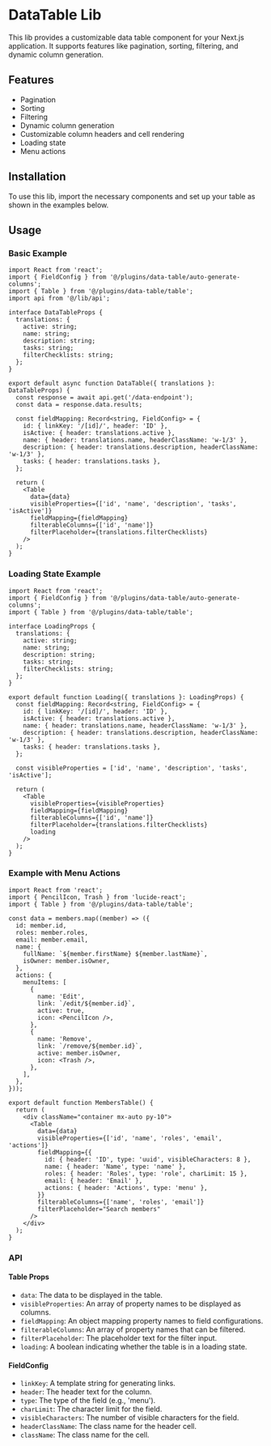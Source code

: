 # DataTable Lib

This lib provides a customizable data table component for your Next.js application. It supports features like pagination, sorting, filtering, and dynamic column generation.

## Features

- Pagination
- Sorting
- Filtering
- Dynamic column generation
- Customizable column headers and cell rendering
- Loading state
- Menu actions

## Installation

To use this lib, import the necessary components and set up your table as shown in the examples below.

## Usage

### Basic Example

```tsx
import React from 'react';
import { FieldConfig } from '@/plugins/data-table/auto-generate-columns';
import { Table } from '@/plugins/data-table/table';
import api from '@/lib/api';

interface DataTableProps {
  translations: {
    active: string;
    name: string;
    description: string;
    tasks: string;
    filterChecklists: string;
  };
}

export default async function DataTable({ translations }: DataTableProps) {
  const response = await api.get('/data-endpoint');
  const data = response.data.results;

  const fieldMapping: Record<string, FieldConfig> = {
    id: { linkKey: '/[id]/', header: 'ID' },
    isActive: { header: translations.active },
    name: { header: translations.name, headerClassName: 'w-1/3' },
    description: { header: translations.description, headerClassName: 'w-1/3' },
    tasks: { header: translations.tasks },
  };

  return (
    <Table
      data={data}
      visibleProperties={['id', 'name', 'description', 'tasks', 'isActive']}
      fieldMapping={fieldMapping}
      filterableColumns={['id', 'name']}
      filterPlaceholder={translations.filterChecklists}
    />
  );
}
```

### Loading State Example

```tsx
import React from 'react';
import { FieldConfig } from '@/plugins/data-table/auto-generate-columns';
import { Table } from '@/plugins/data-table/table';

interface LoadingProps {
  translations: {
    active: string;
    name: string;
    description: string;
    tasks: string;
    filterChecklists: string;
  };
}

export default function Loading({ translations }: LoadingProps) {
  const fieldMapping: Record<string, FieldConfig> = {
    id: { linkKey: '/[id]/', header: 'ID' },
    isActive: { header: translations.active },
    name: { header: translations.name, headerClassName: 'w-1/3' },
    description: { header: translations.description, headerClassName: 'w-1/3' },
    tasks: { header: translations.tasks },
  };

  const visibleProperties = ['id', 'name', 'description', 'tasks', 'isActive'];

  return (
    <Table
      visibleProperties={visibleProperties}
      fieldMapping={fieldMapping}
      filterableColumns={['id', 'name']}
      filterPlaceholder={translations.filterChecklists}
      loading
    />
  );
}
```

### Example with Menu Actions

```tsx
import React from 'react';
import { PencilIcon, Trash } from 'lucide-react';
import { Table } from '@/plugins/data-table/table';

const data = members.map((member) => ({
  id: member.id,
  roles: member.roles,
  email: member.email,
  name: {
    fullName: `${member.firstName} ${member.lastName}`,
    isOwner: member.isOwner,
  },
  actions: {
    menuItems: [
      {
        name: 'Edit',
        link: `/edit/${member.id}`,
        active: true,
        icon: <PencilIcon />,
      },
      {
        name: 'Remove',
        link: `/remove/${member.id}`,
        active: member.isOwner,
        icon: <Trash />,
      },
    ],
  },
}));

export default function MembersTable() {
  return (
    <div className="container mx-auto py-10">
      <Table
        data={data}
        visibleProperties={['id', 'name', 'roles', 'email', 'actions']}
        fieldMapping={{
          id: { header: 'ID', type: 'uuid', visibleCharacters: 8 },
          name: { header: 'Name', type: 'name' },
          roles: { header: 'Roles', type: 'role', charLimit: 15 },
          email: { header: 'Email' },
          actions: { header: 'Actions', type: 'menu' },
        }}
        filterableColumns={['name', 'roles', 'email']}
        filterPlaceholder="Search members"
      />
    </div>
  );
}
```

### API

#### Table Props

- `data`: The data to be displayed in the table.
- `visibleProperties`: An array of property names to be displayed as columns.
- `fieldMapping`: An object mapping property names to field configurations.
- `filterableColumns`: An array of property names that can be filtered.
- `filterPlaceholder`: The placeholder text for the filter input.
- `loading`: A boolean indicating whether the table is in a loading state.

#### FieldConfig

- `linkKey`: A template string for generating links.
- `header`: The header text for the column.
- `type`: The type of the field (e.g., 'menu').
- `charLimit`: The character limit for the field.
- `visibleCharacters`: The number of visible characters for the field.
- `headerClassName`: The class name for the header cell.
- `className`: The class name for the cell.
